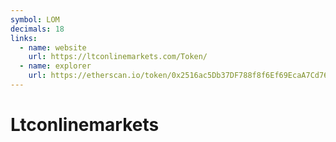 ```yaml
---
symbol: LOM
decimals: 18
links:
  - name: website
    url: https://ltconlinemarkets.com/Token/
  - name: explorer
    url: https://etherscan.io/token/0x2516ac5Db37DF788f8f6Ef69EcaA7Cd76652eAe2
---
```


# Ltconlinemarkets
